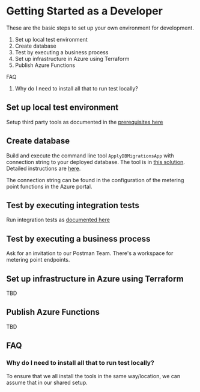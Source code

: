 # Getting Started as a Developer

These are the basic steps to set up your own environment for development.

1. Set up local test environment
2. Create database
3. Test by executing a business process
4. Set up infrastructure in Azure using Terraform
5. Publish Azure Functions

FAQ

1. Why do I need to install all that to run test locally?

## Set up local test environment

Setup third party tools as documented in the [prerequisites here](https://github.com/Energinet-DataHub/geh-core/blob/main/source/TestCommon/documents/functionapp-testcommon.md)

## Create database

Build and execute the command line tool `ApplyDBMigrationsApp` with connection string to your deployed database. The tool is in [this solution](../source/Energinet.DataHub.MeteringPoints.sln). Detailed instructions are [here](../source/Energinet.DataHub.MeteringPoints.ApplyDBMigrationsApp/README.md).

The connection string can be found in the configuration of the metering point functions in the Azure portal.


## Test by executing integration tests

Run integration tests as [documented here](https://github.com/Energinet-DataHub/green-force-art/blob/main/wiki/datahub/environments/integrationtest.md)

## Test by executing a business process

Ask for an invitation to our Postman Team. There's a workspace for metering point endpoints.

## Set up infrastructure in Azure using Terraform

TBD

## Publish Azure Functions

TBD

## FAQ

### Why do I need to install all that to run test locally?

To ensure that we all install the tools in the same way/location, we can assume that in our shared setup.